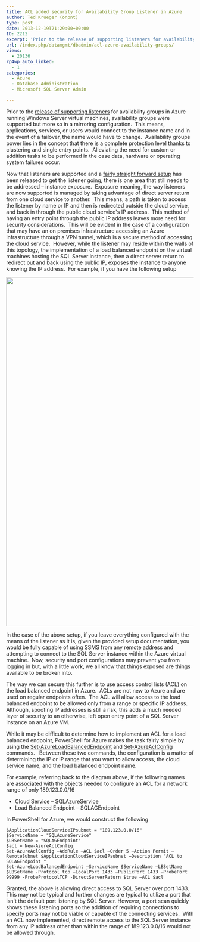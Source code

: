 ```yaml
---
title: ACL added security for Availability Group Listener in Azure
author: Ted Krueger (onpnt)
type: post
date: 2013-12-19T21:29:00+00:00
ID: 2212
excerpt: 'Prior to the release of supporting listeners for availability groups in Azure running Windows Server virtual machines, availability groups were supported but more so in a mirroring configuration.  This means, applications, services, or users would conne&hellip;'
url: /index.php/datamgmt/dbadmin/acl-azure-availability-groups/
views:
  - 20136
rp4wp_auto_linked:
  - 1
categories:
  - Azure
  - Database Administration
  - Microsoft SQL Server Admin

---
```

Prior to the [release of supporting listeners][1] for availability groups in Azure running Windows Server virtual machines, availability groups were supported but more so in a mirroring configuration.  This means, applications, services, or users would connect to the instance name and in the event of a failover, the name would have to change.  Availability groups power lies in the concept that there is a complete protection level thanks to clustering and single entry points.  Alleviating the need for custom or addition tasks to be performed in the case data, hardware or operating system failures occur.

Now that listeners are supported and a [fairly straight forward setup][2] has been released to get the listener going, there is one area that still needs to be addressed – instance exposure.  Exposure meaning, the way listeners are now supported is managed by taking advantage of direct server return from one cloud service to another.  This means, a path is taken to access the listener by name or IP and then is redirected outside the cloud service, and back in through the public cloud service's IP address.  This method of having an entry point through the public IP address leaves more need for security considerations.  This will be evident in the case of a configuration that may have an on premises infrastructure accessing an Azure infrastructure through a VPN tunnel, which is a secure method of accessing the cloud service.  However, while the listener may reside within the walls of this topology, the implementation of a load balanced endpoint on the virtual machines hosting the SQL Server instance, then a direct server return to redirect out and back using the public IP, exposes the instance to anyone knowing the IP address.  For example, if you have the following setup

<div class="image_block" align="center">
  <a href="/wp-content/uploads/blogs/DataMgmt/AG listener in Azure.gif?mtime=1387488441"><img alt="" src="/wp-content/uploads/blogs/DataMgmt/AG listener in Azure.gif?mtime=1387488441" width="996" height="936" /></a>
</div>

In the case of the above setup, if you leave everything configured with the means of the listener as it is, given the provided setup documentation, you would be fully capable of using SSMS from any remote address and attempting to connect to the SQL Server instance within the Azure virtual machine.  Now, security and port configurations may prevent you from logging in but, with a little work, we all know that things exposed are things available to be broken into.

The way we can secure this further is to use access control lists (ACL) on the load balanced endpoint in Azure.  ACLs are not new to Azure and are used on regular endpoints often.  The ACL will allow access to the load balanced endpoint to be allowed only from a range or specific IP address.  Although, spoofing IP addresses is still a risk, this adds a much needed layer of security to an otherwise, left open entry point of a SQL Server instance on an Azure VM.

While it may be difficult to determine how to implement an ACL for a load balanced endpoint, PowerShell for Azure makes the task fairly simple by using the [Set-AzureLoadBalancedEndpoint][3] and [Set-AzureAclConfig][4] commands.   Between these two commands, the configuration is a matter of determining the IP or IP range that you want to allow access, the cloud service name, and the load balanced endpoint name.

For example, referring back to the diagram above, if the following names are associated with the objects needed to configure an ACL for a network range of only 189.123.0.0/16

  * Cloud Service – SQLAzureService
  * Load Balanced Endpoint – SQLAGEndpoint

In PowerShell for Azure, we would construct the following

```
$ApplicationCloudServiceIPsubnet = "189.123.0.0/16"
$ServiceName = "SQLAzureService"
$LBSetName = "SQLAGEndpoint"
$acl = New-AzureAclConfig
Set-AzureAclConfig –AddRule –ACL $acl –Order 5 –Action Permit –RemoteSubnet $ApplicationCloudServiceIPsubnet –Description "ACL to SQLAGEndpoint "
Set-AzureLoadBalancedEndpoint –ServiceName $ServiceName –LBSetName $LBSetName -Protocol tcp –LocalPort 1433 –PublicPort 1433 –ProbePort 99999 -ProbeProtocolTCP -DirectServerReturn $true –ACL $acl
```

Granted, the above is allowing direct access to SQL Server over port 1433.  This may not be typical and further changes are typical to utilize a port that isn't the default port listening by SQL Server. However, a port scan quickly shows these listening ports so the addition of requiring connections to specify ports may not be viable or capable of the connecting services.  With an ACL now implemented, direct remote access to the SQL Server instance from any IP address other than within the range of 189.123.0.0/16 would not be allowed through.

 [1]: http://blogs.technet.com/b/dataplatforminsider/archive/2013/08/12/alwayson-availability-groups-fully-supported-on-windows-azure-infrastructure-services.aspx
 [2]: http://msdn.microsoft.com/en-us/library/windowsazure/dn376546.aspx
 [3]: http://msdn.microsoft.com/en-us/library/dn408486.aspx
 [4]: http://msdn.microsoft.com/en-us/library/dn408561.aspx